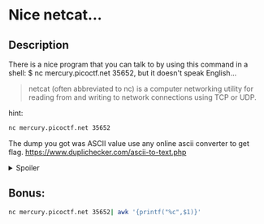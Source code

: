 # Nice netcat...
## Description
There is a nice program that you can talk to by using this command in a shell: $ nc mercury.picoctf.net 35652, but it doesn't speak English...

>netcat (often abbreviated to nc) is a computer networking utility for reading from and writing to network connections using TCP or UDP.


hint:
```bash
nc mercury.picoctf.net 35652
```
The dump you got was ASCII value use any online ascii converter to get flag.
https://www.duplichecker.com/ascii-to-text.php

<details>
<summary>Spoiler</summary>

picoCTF{g00d_k1tty!_n1c3_k1tty!_9b3b7392}

</details>

## Bonus:
```bash
nc mercury.picoctf.net 35652| awk '{printf("%c",$1)}' 
```